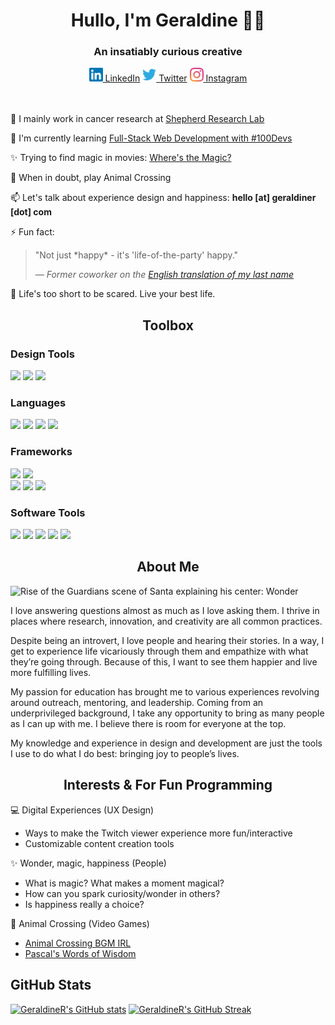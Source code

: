 <h1 align="center">Hullo, I'm Geraldine 👋🏾</h1>
<h3 align="center">An insatiably curious creative</h3>

<div align="center">
  <span>
    <a href="https://www.linkedin.com/in/geraldiner" title="linkedin"><img width="22"
        src="https://github.com/geraldiner/geraldiner/blob/main/images/icons/color/linkedin.svg"> LinkedIn</a>
  </span>
  
  <span>
    <a href="https://www.twitter.com/geraldinedesu" title="twitter"><img width="22"
        src="https://github.com/geraldiner/geraldiner/blob/main/images/icons/color/twitter.svg"> Twitter</a>
  </span>
  
  <span>
    <a href="https://www.instagram.com/geraldinedesu" title="instagram"><img width="22"
        src="https://github.com/geraldiner/geraldiner/blob/main/images/icons/color/instagram.svg"> Instagram</a>
  </span>
</div>
<br><br>
<div>

🧬 I mainly work in cancer research at [Shepherd Research Lab](https://shepherdresearchlab.org)

🌱 I'm currently learning [Full-Stack Web Development with #100Devs](https://github.com/geraldiner/100devs)

✨ Trying to find magic in movies: [Where's the Magic?](https://github.com/geraldiner/magical-movies)

🌲 When in doubt, play Animal Crossing

📫 Let's talk about experience design and happiness: **hello [at] geraldiner [dot] com**

⚡ Fun fact:

<blockquote>"Not just *happy* - it's 'life-of-the-party' happy."

<cite>— Former coworker on the [English translation of my last name](https://toidp.com/search/?s=ragsak&l=ilo)</cite>

</blockquote>
  💖 Life's too short to be scared. Live your best life.
</div>

<h2 align="center">Toolbox</h2>
<h3>Design Tools</h3>
<span><img src="https://img.shields.io/badge/Adobe%20Illustrator-FF9A00?style=for-the-badge&logo=adobe%20illustrator&logoColor=white" /></span>
<span><img src="https://img.shields.io/badge/Adobe%20Photoshop-31A8FF?style=for-the-badge&logo=Adobe%20Photoshop&logoColor=black"/></span>
<span><img src="https://img.shields.io/badge/Figma-F24E1E?style=for-the-badge&logo=figma&logoColor=white" /></span>

<h3>Languages</h3>
<span><img src="https://img.shields.io/badge/html5%20-%23E34F26.svg?&style=for-the-badge&logo=html5&logoColor=white" /> </span>
<span><img src="https://img.shields.io/badge/css3%20-%231572B6.svg?&style=for-the-badge&logo=css3&logoColor=white" /></span>
<span><img src="https://img.shields.io/badge/JavaScript-F7DF1E?style=for-the-badge&logo=javascript&logoColor=black" /></span>
<span><img src="https://img.shields.io/badge/Python-3776AB?style=for-the-badge&logo=python&logoColor=white"/></span>

<h3>Frameworks</h3>
<span><img src="https://img.shields.io/badge/Bootstrap-563D7C?style=for-the-badge&logo=bootstrap&logoColor=white" /></span>
<span><img src="https://img.shields.io/badge/-materialize--css-ff69b4?style=for-the-badge&logo=materialize--css&logoColor=white"/></span>
<br>
<span><img src="https://img.shields.io/badge/Express.js-000000?style=for-the-badge&logo=express&logoColor=white"/></span>
<span><img src="https://img.shields.io/badge/node.js%20-%2343853D.svg?&style=for-the-badge&logo=node.js&logoColor=white" /></span>
<span><img src="https://img.shields.io/badge/react%20-%2320232a.svg?&style=for-the-badge&logo=react&logoColor=%2361DAFB" /></span>

<h3>Software Tools</h3>
<span><img src="https://img.shields.io/badge/Visual_Studio_Code-0078D4?style=for-the-badge&logo=visual%20studio%20code&logoColor=white" /></span>
<span><img src="https://img.shields.io/badge/git%20-%23F05033.svg?&style=for-the-badge&logo=git&logoColor=white"/></span>
<span><img src="https://img.shields.io/badge/github%20-%23121011.svg?&style=for-the-badge&logo=github&logoColor=white"/></span>
<span><img src="https://img.shields.io/badge/heroku%20-%23430098.svg?&style=for-the-badge&logo=heroku&logoColor=white"/></span>
<span><img src="https://img.shields.io/badge/MongoDB-4EA94B?style=for-the-badge&logo=mongodb&logoColor=white"/></span>

<h2 align="center">About Me</h2>
<img alt="Rise of the Guardians scene of Santa explaining his center: Wonder" src="https://49.media.tumblr.com/9f02ae54f85ecf3335fc4814e4c3bcc2/tumblr_muxwxlM4Y91qg7qx4o6_250.gif" />

I love answering questions almost as much as I love asking them. I thrive in places where research, innovation, and creativity are all common practices.

Despite being an introvert, I love people and hearing their stories. In a way, I get to experience life vicariously through them and empathize with what they’re going through. Because of this, I want to see them happier and live more fulfilling lives.

My passion for education has brought me to various experiences revolving around outreach, mentoring, and leadership. Coming from an underprivileged background, I take any opportunity to bring as many people as I can up with me. I believe there is room for everyone at the top.

My knowledge and experience in design and development are just the tools I use to do what I do best: bringing joy to people’s lives.

<h2 align="center">Interests & For Fun Programming</h2>
💻 Digital Experiences (UX Design)

- Ways to make the Twitch viewer experience more fun/interactive
- Customizable content creation tools

✨ Wonder, magic, happiness (People)

- What is magic? What makes a moment magical?
- How can you spark curiosity/wonder in others?
- Is happiness really a choice?

🌲 Animal Crossing (Video Games)

- [Animal Crossing BGM IRL](https://github.com/geraldiner/acnh-bgm-irl)
- [Pascal's Words of Wisdom](https://github.com/geraldiner/acnh-quotes)

## GitHub Stats
[![GeraldineR's GitHub stats](https://github-readme-stats.vercel.app/api?username=geraldiner)](https://github.com/geraldiner/github-readme-stats)
[![GeraldineR's GitHub Streak](https://github-readme-streak-stats.herokuapp.com/?user=geraldiner)](https://git.io/streak-stats)
